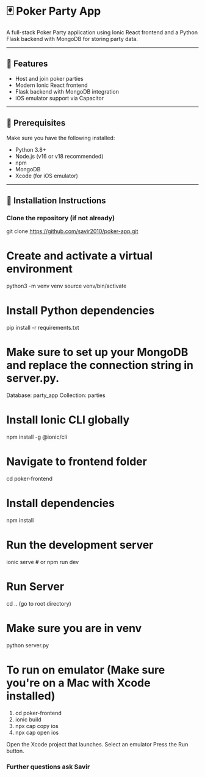 # 🃏 Poker Party App

A full-stack Poker Party application using Ionic React frontend and a Python Flask backend with MongoDB for storing party data.

---

## 🚀 Features

- Host and join poker parties
- Modern Ionic React frontend
- Flask backend with MongoDB integration
- iOS emulator support via Capacitor

---

## 🧰 Prerequisites

Make sure you have the following installed:

- Python 3.8+
- Node.js (v16 or v18 recommended)
- npm
- MongoDB 
- Xcode (for iOS emulator)

---

## 🔧 Installation Instructions

### Clone the repository (if not already)

git clone https://github.com/savir2010/poker-app.git

# Create and activate a virtual environment
python3 -m venv venv
source venv/bin/activate 

# Install Python dependencies
pip install -r requirements.txt

# Make sure to set up your MongoDB and replace the connection string in server.py.
Database: party_app
Collection: parties

# Install Ionic CLI globally
npm install -g @ionic/cli

# Navigate to frontend folder
cd poker-frontend

# Install dependencies
npm install

# Run the development server
ionic serve   # or npm run dev

# Run Server
cd .. (go to root directory)

# Make sure you are in venv
python server.py

# To run on emulator (Make sure you're on a Mac with Xcode installed)

1. cd poker-frontend
2. ionic build
3. npx cap copy ios
4. npx cap open ios

Open the Xcode project that launches.
Select an emulator
Press the Run button.


### Further questions ask Savir